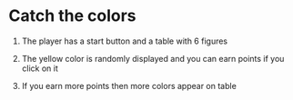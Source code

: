 # Catch the colors

1) The player has a start button and a table with 6 figures

2) The yellow color is randomly displayed and you can earn points if you click on it

3) If you earn more points then more colors appear on table